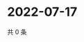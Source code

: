 # 2022-07-17

共 0 条

<!-- BEGIN WEIBO -->
<!-- 最后更新时间 Sun Jul 17 2022 19:12:25 GMT+0800 (China Standard Time) -->

<!-- END WEIBO -->
